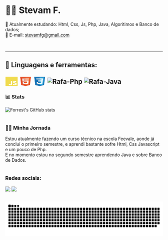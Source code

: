 <h1> 🏄‍♂️ Stevam F. </h1> 


🔭 Atualmente estudando: Html, Css, Js, Php, Java, Algoritimos e Banco de dados; <br>
📱 E-mail: stevamfg@gmail.com


<div style="display: inline_block"><br>
<hr>
  <h2> 🧰 Linguagens e ferramentas: 
 <br>
 <br>
    <img align="center" alt="Rafa-Js" height="30" width="40" src="https://raw.githubusercontent.com/devicons/devicon/master/icons/javascript/javascript-plain.svg">
    <img align="center" alt="Rafa-HTML" height="30" width="40" src="https://raw.githubusercontent.com/devicons/devicon/master/icons/html5/html5-original.svg">
    <img align="center" alt="Rafa-CSS" height="30" width="40" src="https://raw.githubusercontent.com/devicons/devicon/master/icons/css3/css3-original.svg">
    <img align="center" alt="Rafa-Php" height="30" width="40" src="https://cdn.jsdelivr.net/gh/devicons/devicon/icons/php/php-original.svg">
    <img align="center" alt="Rafa-Java" height="30" width="40" src="https://cdn.jsdelivr.net/gh/devicons/devicon/icons/java/java-original-wordmark.svg">
    <img align="right" alt="" height="150" style="border-radius:50px;" src="">
  </h2>
</div>


### 📊 Stats
![Forrest's GitHub stats](https://github-readme-stats.vercel.app/api?username=stevammm&show_icons=true&theme=dark)
<!-- ![GitHub Streak](https://streak-stats.demolab.com?user=stevammm&theme=dark&border_radius=4.5) -->
# 


 <summary><h3>👨‍💻 Minha Jornada</h3></summary>
  Estou atualmente fazendo um curso técnico na escola Feevale, aonde já concluí o primeiro semestre, e aprendi bastante sofre Html, Css Javascript e um pouco de Php.<br>
  E no momento estou no segundo semestre aprendendo Java e sobre Banco de Dados.
 
 #
  <h3> Redes sociais: </h3>
<div> 
  <a href="https://www.instagram.com/_stevam_/" target="_blank"><img src="https://img.shields.io/badge/-Instagram-%23E4405F?style=for-the-badge&logo=instagram&logoColor=white" target="_blank"></a>
  <a href="https://www.linkedin.com/in/stevam-fraga-259254278/" target="_blank"><img src="https://img.shields.io/badge/-LinkedIn-%230077B5?style=for-the-badge&logo=linkedin&logoColor=white" target="_blank"></a> 
  
</div>

##

  
![Snake animation](https://github.com/ellen2121/ellen2121/blob/output/github-contribution-grid-snake.svg) 
